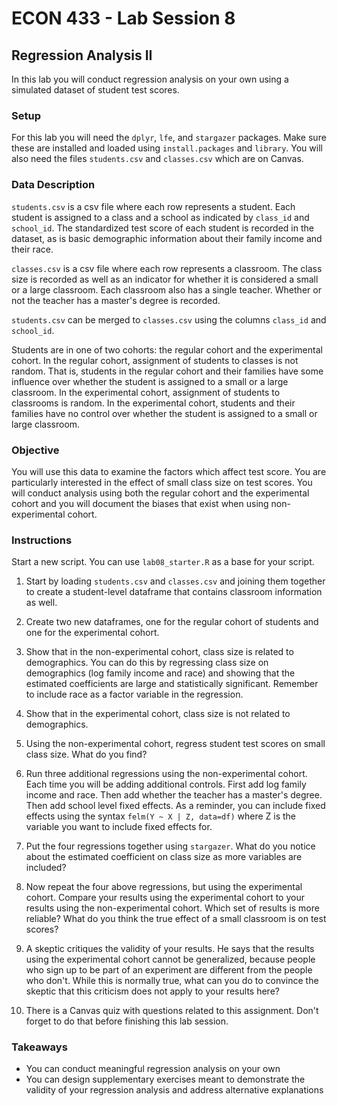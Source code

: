# ECON 433 - Lab Session 8
## Regression Analysis II

In this lab you will conduct regression analysis on your own using a simulated dataset of student test scores.

### Setup
For this lab you will need the `dplyr`, `lfe`, and `stargazer` packages. Make sure these are installed and loaded using `install.packages` and `library`. You will also need the files `students.csv` and `classes.csv` which are on Canvas.

### Data Description

`students.csv` is a csv file where each row represents a student. Each student is assigned to a class and a school as indicated by `class_id` and `school_id`. The standardized test score of each student is recorded in the dataset, as is basic demographic information about their family income and their race.

`classes.csv` is a csv file where each row represents a classroom. The class size is recorded as well as an indicator for whether it is considered a small or a large classroom. Each classroom also has a single teacher. Whether or not the teacher has a master's degree is recorded.

`students.csv` can be merged to `classes.csv` using the columns `class_id` and `school_id`.

Students are in one of two cohorts: the regular cohort and the experimental cohort. In the regular cohort, assignment of students to classes is not random. That is, students in the regular cohort and their families have some influence over whether the student is assigned to a small or a large classroom. In the experimental cohort, assignment of students to classrooms is random. In the experimental cohort, students and their families have no control over whether the student is assigned to a small or large classroom.

### Objective

You will use this data to examine the factors which affect test score. You are particularly interested in the effect of small class size on test scores. You will conduct analysis using both the regular cohort and the experimental cohort and you will document the biases that exist when using non-experimental cohort.

### Instructions

Start a new script. You can use `lab08_starter.R` as a base for your script.

1. Start by loading `students.csv` and `classes.csv` and joining them together to create a student-level dataframe that contains classroom information as well.

2. Create two new dataframes, one for the regular cohort of students and one for the experimental cohort.

3. Show that in the non-experimental cohort, class size is related to demographics. You can do this by regressing class size on demographics (log family income and race) and showing that the estimated coefficients are large and statistically significant. Remember to include race as a factor variable in the regression.

4. Show that in the experimental cohort, class size is not related to demographics.

5. Using the non-experimental cohort, regress student test scores on small class size. What do you find?

6. Run three additional regressions using the non-experimental cohort. Each time you will be adding additional controls. First add log family income and race. Then add whether the teacher has a master's degree. Then add school level fixed effects. As a reminder, you can include fixed effects using the syntax `felm(Y ~ X | Z, data=df)` where Z is the variable you want to include fixed effects for.

7. Put the four regressions together using `stargazer`. What do you notice about the estimated coefficient on class size as more variables are included? 

8. Now repeat the four above regressions, but using the experimental cohort. Compare your results using the experimental cohort to your results using the non-experimental cohort. Which set of results is more reliable? What do you think the true effect of a small classroom is on test scores?

9. A skeptic critiques the validity of your results. He says that the results using the experimental cohort cannot be generalized, because people who sign up to be part of an experiment are different from the people who don't. While this is normally true, what can you do to convince the skeptic that this criticism does not apply to your results here?

10. There is a Canvas quiz with questions related to this assignment. Don't forget to do that before finishing this lab session.

### Takeaways

- You can conduct meaningful regression analysis on your own
- You can design supplementary exercises meant to demonstrate the validity of your regression analysis and address alternative explanations

 





